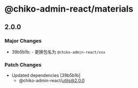 # @chiko-admin-react/materials

## 2.0.0

### Major Changes

- 39b5b1b: - 更换包名为 `@chiko-admin-react/xxx`

### Patch Changes

- Updated dependencies [39b5b1b]
  - @chiko-admin-react/utils@2.0.0
